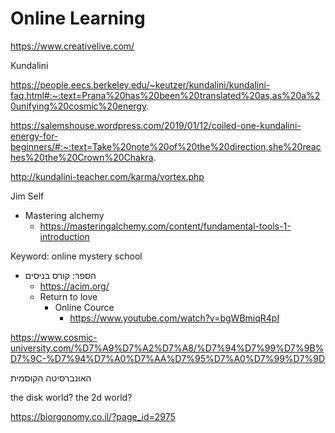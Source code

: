 # Online Learning

https://www.creativelive.com/

Kundalini

https://people.eecs.berkeley.edu/~keutzer/kundalini/kundalini-faq.html#:~:text=Prana%20has%20been%20translated%20as,as%20a%20unifying%20cosmic%20energy.

https://salemshouse.wordpress.com/2019/01/12/coiled-one-kundalini-energy-for-beginners/#:~:text=Take%20note%20of%20the%20direction,she%20reaches%20the%20Crown%20Chakra.

http://kundalini-teacher.com/karma/vortex.php

Jim Self

*   Mastering alchemy
    *   https://masteringalchemy.com/content/fundamental-tools-1-introduction

Keyword: online mystery school

*   הספר: קורס בניסים
    *   https://acim.org/
    *   Return to love
        *   Online Cource
            *   https://www.youtube.com/watch?v=bgWBmiqR4pI

https://www.cosmic-university.com/%D7%A9%D7%A2%D7%A8/%D7%94%D7%99%D7%9B%D7%9C-%D7%94%D7%A0%D7%AA%D7%95%D7%A0%D7%99%D7%9D

האונברסיטה הקוסמית

the disk world? the 2d world?

https://biorgonomy.co.il/?page_id=2975
